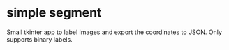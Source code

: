# simple segment

Small tkinter app to label images and export the coordinates to JSON.
Only supports binary labels.
